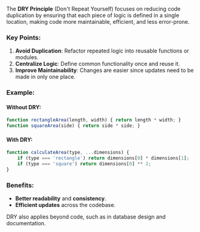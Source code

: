 The **DRY Principle** (Don't Repeat Yourself) focuses on reducing code duplication by ensuring that each piece of logic is defined in a single location, making code more maintainable, efficient, and less error-prone.

### Key Points:
1. **Avoid Duplication**: Refactor repeated logic into reusable functions or modules.
2. **Centralize Logic**: Define common functionality once and reuse it.
3. **Improve Maintainability**: Changes are easier since updates need to be made in only one place.

### Example:

#### Without DRY:
```javascript
function rectangleArea(length, width) { return length * width; }
function squareArea(side) { return side * side; }
```

#### With DRY:
```javascript
function calculateArea(type, ...dimensions) {
    if (type === 'rectangle') return dimensions[0] * dimensions[1];
    if (type === 'square') return dimensions[0] ** 2;
}
```

### Benefits:
- **Better readability** and **consistency**.
- **Efficient updates** across the codebase.

DRY also applies beyond code, such as in database design and documentation.